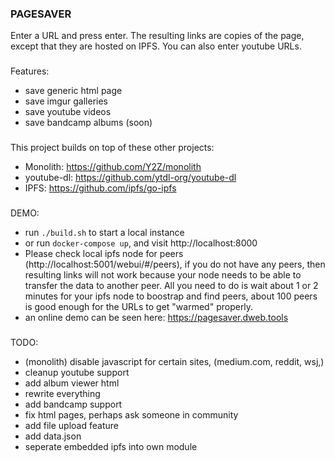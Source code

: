 ### PAGESAVER

Enter a URL and press enter. The resulting links are copies of the page, except that they are hosted on IPFS.
You can also enter youtube URLs.

###
Features:
- save generic html page
- save imgur galleries
- save youtube videos
- save bandcamp albums (soon)

###
This project builds on top of these other projects:
- Monolith: https://github.com/Y2Z/monolith
- youtube-dl: https://github.com/ytdl-org/youtube-dl
- IPFS: https://github.com/ipfs/go-ipfs

###
DEMO:
- run `./build.sh` to start a local instance
- or run `docker-compose up`, and visit http://localhost:8000
- Please check local ipfs node for peers (http://localhost:5001/webui/#/peers), if you do not have any peers, then resulting links will not work because your node needs to be able to transfer the data to another peer. All you need to do is wait about 1 or 2 minutes for your ipfs node to boostrap and find peers, about 100 peers is good enough for the URLs to get "warmed" properly.
- an online demo can be seen here: https://pagesaver.dweb.tools

###
TODO:
- (monolith) disable javascript for certain sites, (medium.com, reddit, wsj,) 
- cleanup youtube support
- add album viewer html
- rewrite everything
- add bandcamp support
- fix html pages, perhaps ask someone in community
- add file upload feature
- add data.json
- seperate embedded ipfs into own module

